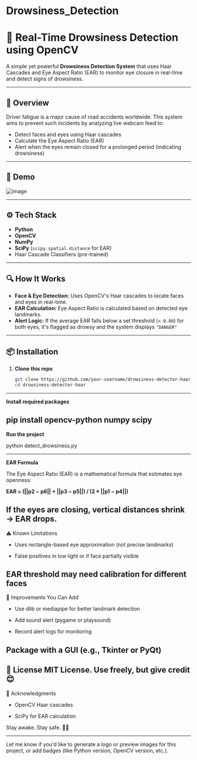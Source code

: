 # Drowsiness_Detection

# 🛑 Real-Time Drowsiness Detection using OpenCV

A simple yet powerful **Drowsiness Detection System** that uses Haar Cascades and Eye Aspect Ratio (EAR) to monitor eye closure in real-time and detect signs of drowsiness.

---

## 🧠 Overview

Driver fatigue is a major cause of road accidents worldwide. This system aims to prevent such incidents by analyzing live webcam feed to:
- Detect faces and eyes using Haar cascades
- Calculate the Eye Aspect Ratio (EAR)
- Alert when the eyes remain closed for a prolonged period (indicating drowsiness)

---

## 📸 Demo

![image](https://github.com/user-attachments/assets/cee6327e-ed54-427a-8670-5b4ba0d0ac85)

---

## ⚙️ Tech Stack

- **Python**
- **OpenCV**
- **NumPy**
- **SciPy** (`scipy.spatial.distance` for EAR)
- Haar Cascade Classifiers (pre-trained)

---

## 🔍 How It Works

- **Face & Eye Detection:** Uses OpenCV's Haar cascades to locate faces and eyes in real-time.
- **EAR Calculation:** Eye Aspect Ratio is calculated based on detected eye landmarks.
- **Alert Logic:** If the average EAR falls below a set threshold (`< 0.80`) for both eyes, it's flagged as drowsy and the system displays `"DANGER"`

---

## 📦 Installation

1. **Clone this repo**
   ```bash
   git clone https://github.com/your-username/drowsiness-detector-haar.git
   cd drowsiness-detector-haar
---

**Install required packages**

pip install opencv-python numpy scipy
---

**Run the project**

python detect_drowsiness.py

---

**EAR Formula**

The Eye Aspect Ratio (EAR) is a mathematical formula that estimates eye openness:

**EAR = (||p2 − p6|| + ||p3 − p5||) / (2 * ||p1 − p4||)**

If the eyes are closing, vertical distances shrink → EAR drops.
---

⚠️ Known Limitations
- Uses rectangle-based eye approximation (not precise landmarks)

- False positives in low light or if face partially visible

EAR threshold may need calibration for different faces
---

🚀 Improvements You Can Add

- Use dlib or mediapipe for better landmark detection

- Add sound alert (pygame or playsound)

- Record alert logs for monitoring

Package with a GUI (e.g., Tkinter or PyQt)
---

🪪 License
MIT License. Use freely, but give credit 😊
---

🙌 Acknowledgments
- OpenCV Haar cascades

- SciPy for EAR calculation

Stay awake. Stay safe. 🚗💤


---

Let me know if you'd like to generate a logo or preview images for this project, or add badges (like Python version, OpenCV version, etc.).







